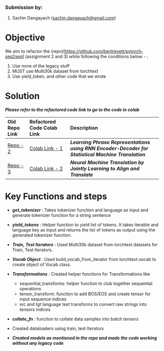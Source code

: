 
### Submission by:
1. Sachin Dangayach (sachin.dangayach@gmail.com)

# Objective

We aim to refactor the (repo)[https://github.com/bentrevett/pytorch-seq2seq] (assignment 2 and 3) while following the conditions below - :

1.  Use none of the legacy stuff
2.  MUST use Multi30k dataset from torchtext
3.  Use yield_token, and other code that we wrote

# Solution

***Please refer to the refactored code link to go to the code in colab***

| Old Repo Link | Refactored Code Colab Link     | Description                |
| :-------- | :------- | :------------------------- |
| [Repo - 2](https://github.com/bentrevett/pytorch-seq2seq/blob/master/2%20-%20Learning%20Phrase%20Representations%20using%20RNN%20Encoder-Decoder%20for%20Statistical%20Machine%20Translation.ipynb) |[Colab Link - 1](https://colab.research.google.com/drive/11i_lWIs882O73y-slKpLsoy46QzHVU78?usp=sharing)| ***Learning Phrase Representations using RNN Encoder-Decoder for Statistical Machine Translation*** |
| [Repo - 3](https://github.com/bentrevett/pytorch-seq2seq/blob/master/3%20-%20Neural%20Machine%20Translation%20by%20Jointly%20Learning%20to%20Align%20and%20Translate.ipynb) | [Colab Link - 2](https://colab.research.google.com/drive/1uuPBlWulzJh_5vwTYWyvy5QKJywNSTIC?usp=sharing) | ***Neural Machine Translation by Jointly Learning to Align and Translate*** |

# Key Functions and steps

- ***get_tokenizer*** : Takes tokenizer function and language as input and generate tokenizer function for a string sentence

- ***yield_tokens*** : Helper function to yield list of tokens. It takes iterable and language key as input and returns the list of tokens as output using the generated tokenizer function.

- ***Train, Test Iterators*** : Used Multi30k dataset from torchtext.datasets for Train, Test Iterators.

- ***Vocab Object*** : Used build_vocab_from_iterator from torchtext.vocab to create object of Vocab class.

- ***Transformations*** : Created helper functions for Transformations like
  - sequential_transforms: helper function to club together sequential operations
  - tensor_transform: function to add BOS/EOS and create tensor for input sequence indices
  - src and tgt language text transforms to convert raw strings into tensors indices

- ***collate_fn*** : function to collate data samples into batch tensors

- Created dataloaders using train, test Iterators

- ***Created models as mentioned in the repo and made the code working without any legacy code***
